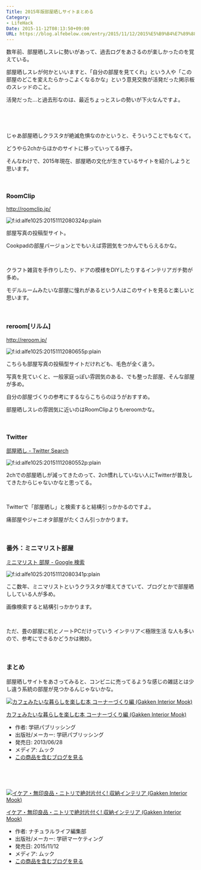 ```yaml
---
Title: 2015年版部屋晒しサイトまとめる
Category:
- LifeHack
Date: 2015-11-12T08:13:50+09:00
URL: https://blog.alfebelow.com/entry/2015/11/12/2015%E5%B9%B4%E7%89%88%E9%83%A8%E5%B1%8B%E6%99%92%E3%81%97%E3%82%B5%E3%82%A4%E3%83%88%E3%81%BE%E3%81%A8%E3%82%81%E3%82%8B
---
```


<p>数年前、部屋晒しスレに勢いがあって、過去ログをあさるのが楽しかったのを覚えている。</p>
<p>部屋晒しスレが何かといいますと、「自分の部屋を見てくれ」という人や「この部屋のどこを変えたらかっこよくなるかな」という意見交換が活発だった掲示板のスレッドのこと。</p>
<p>活発だった…と過去形なのは、最近ちょっとスレの勢いが下火なんですよ。</p>
<p> </p>
<p> </p>
<p>じゃあ部屋晒しクラスタが絶滅危惧なのかというと、そういうことでもなくて。</p>
<p>どうやら2chからほかのサイトに移っていってる様子。</p>
<p>そんなわけで、2015年現在、部屋晒の文化が生きているサイトを紹介しようと思います。</p>
<p> </p>

### RoomClip

<p><a href="http://roomclip.jp/">http://roomclip.jp/</a></p>
<p><img class="hatena-fotolife" title="f:id:alfe1025:20151112080324p:plain" src="http://cdn-ak.f.st-hatena.com/images/fotolife/a/alfe1025/20151112/20151112080324.png" alt="f:id:alfe1025:20151112080324p:plain" /></p>
<p>部屋写真の投稿型サイト。</p>
<p>Cookpadの部屋バージョンとでもいえば雰囲気をつかんでもらえるかな。</p>
<p> </p>
<p>クラフト雑貨を手作りしたり、ドアの模様をDIYしたりするインテリアガチ勢が多め。</p>
<p>モデルルームみたいな部屋に憧れがあるという人はこのサイトを見ると楽しいと思います。</p>
<p> </p>

### reroom[リルム]

<p><a href="http://reroom.jp/">http://reroom.jp/</a></p>
<p><img class="hatena-fotolife" title="f:id:alfe1025:20151112080655p:plain" src="http://cdn-ak.f.st-hatena.com/images/fotolife/a/alfe1025/20151112/20151112080655.png" alt="f:id:alfe1025:20151112080655p:plain" /></p>
<p>こちらも部屋写真の投稿型サイトだけれども、毛色が全く違う。</p>
<p>写真を見ていくと、一般家庭っぽい雰囲気のある、でも整った部屋、そんな部屋が多め。</p>
<p>自分の部屋づくりの参考にするならこちらのほうがおすすめ。</p>
<p>部屋晒しスレの雰囲気に近いのはRoomClipよりもreroomかな。</p>
<p> </p>

### Twitter

<p><a href="https://twitter.com/search?f=images&amp;q=%E9%83%A8%E5%B1%8B%E6%99%92%E3%81%97">部屋晒し - Twitter Search</a></p>
<p><img class="hatena-fotolife" title="f:id:alfe1025:20151112080552p:plain" src="http://cdn-ak.f.st-hatena.com/images/fotolife/a/alfe1025/20151112/20151112080552.png" alt="f:id:alfe1025:20151112080552p:plain" /></p>
<p>2chでの部屋晒しが減ってきたのって、2ch慣れしていない人にTwitterが普及してきたからじゃないかなと思ってる。</p>
<p> </p>
<p>Twitterで「部屋晒し」と検索すると結構引っかかるのですよ。</p>
<p>痛部屋やジャニオタ部屋がたくさん引っかかります。</p>
<p> </p>

### 番外：ミニマリスト部屋

<p><a href="https://www.google.co.jp/search?q=%E3%83%9F%E3%83%8B%E3%83%9E%E3%83%AA%E3%82%B9%E3%83%88+%E9%83%A8%E5%B1%8B&amp;tbm=isch">ミニマリスト 部屋 - Google 検索</a></p>
<p><img class="hatena-fotolife" title="f:id:alfe1025:20151112080341p:plain" src="http://cdn-ak.f.st-hatena.com/images/fotolife/a/alfe1025/20151112/20151112080341.png" alt="f:id:alfe1025:20151112080341p:plain" /></p>
<p>ここ数年、ミニマリストというクラスタが増えてきていて、ブログとかで部屋晒ししている人が多め。</p>
<p>画像検索すると結構引っかかります。</p>
<p> </p>
<p>ただ、畳の部屋に机とノートPCだけっていう インテリア＜極限生活 な人も多いので、参考にできるかどうかは微妙。</p>
<p> </p>

### まとめ

<p>部屋晒しサイトをあさってみると、コンビニに売ってるような感じの雑誌とは少し違う系統の部屋が見つかるんじゃないかな。</p>
<div class="freezed">
<div class="hatena-asin-detail"><a href="http://www.amazon.co.jp/exec/obidos/ASIN/4056100578/ab1025-22/"><img class="hatena-asin-detail-image" title="カフェみたいな暮らしを楽しむ本 コーナーづくり編 (Gakken Interior Mook)" src="http://ecx.images-amazon.com/images/I/61DTichPdTL._SL160_.jpg" alt="カフェみたいな暮らしを楽しむ本 コーナーづくり編 (Gakken Interior Mook)" /></a>
<div class="hatena-asin-detail-info">
<p class="hatena-asin-detail-title"><a href="http://www.amazon.co.jp/exec/obidos/ASIN/4056100578/ab1025-22/">カフェみたいな暮らしを楽しむ本 コーナーづくり編 (Gakken Interior Mook)</a></p>
<ul>
<li><span class="hatena-asin-detail-label">作者:</span> 学研パブリッシング</li>
<li><span class="hatena-asin-detail-label">出版社/メーカー:</span> 学研パブリッシング</li>
<li><span class="hatena-asin-detail-label">発売日:</span> 2013/06/28</li>
<li><span class="hatena-asin-detail-label">メディア:</span> ムック</li>
<li><a href="http://d.hatena.ne.jp/asin/4056100578/ab1025-22" target="_blank">この商品を含むブログを見る</a></li>
</ul>
</div>
<div class="hatena-asin-detail-foot"> </div>
</div>
</div>
<p> </p>
<div class="freezed">
<div class="hatena-asin-detail"><a href="http://www.amazon.co.jp/exec/obidos/ASIN/4056109354/ab1025-22/"><img class="hatena-asin-detail-image" title="イケア・無印良品・ニトリで絶対片付く! 収納インテリア (Gakken Interior Mook)" src="http://ecx.images-amazon.com/images/I/51q2bbl80%2BL._SL160_.jpg" alt="イケア・無印良品・ニトリで絶対片付く! 収納インテリア (Gakken Interior Mook)" /></a>
<div class="hatena-asin-detail-info">
<p class="hatena-asin-detail-title"><a href="http://www.amazon.co.jp/exec/obidos/ASIN/4056109354/ab1025-22/">イケア・無印良品・ニトリで絶対片付く! 収納インテリア (Gakken Interior Mook)</a></p>
<ul>
<li><span class="hatena-asin-detail-label">作者:</span> ナチュラルライフ編集部</li>
<li><span class="hatena-asin-detail-label">出版社/メーカー:</span> 学研マーケティング</li>
<li><span class="hatena-asin-detail-label">発売日:</span> 2015/11/12</li>
<li><span class="hatena-asin-detail-label">メディア:</span> ムック</li>
<li><a href="http://d.hatena.ne.jp/asin/4056109354/ab1025-22" target="_blank">この商品を含むブログを見る</a></li>
</ul>
</div>
<div class="hatena-asin-detail-foot"> </div>
</div>
</div>
<p> </p>

